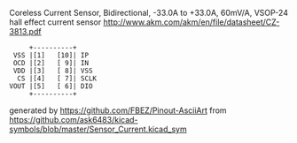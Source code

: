 Coreless Current Sensor, Bidirectional, -33.0A to +33.0A, 60mV/A, VSOP-24
hall effect current sensor
http://www.akm.com/akm/en/file/datasheet/CZ-3813.pdf


	     +----------+
	 VSS |[1]   [10]| IP
	 OCD |[2]   [ 9]| IN
	 VDD |[3]   [ 8]| VSS
	  CS |[4]   [ 7]| SCLK
	VOUT |[5]   [ 6]| DIO
	     +----------+


generated by https://github.com/FBEZ/Pinout-AsciiArt from https://github.com/ask6483/kicad-symbols/blob/master/Sensor_Current.kicad_sym